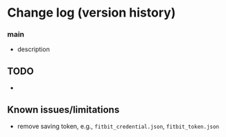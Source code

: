 # Change log (version history)

### main
- description


## TODO
- 

## Known issues/limitations
- remove saving token, e.g., `fitbit_credential.json`, `fitbit_token.json`